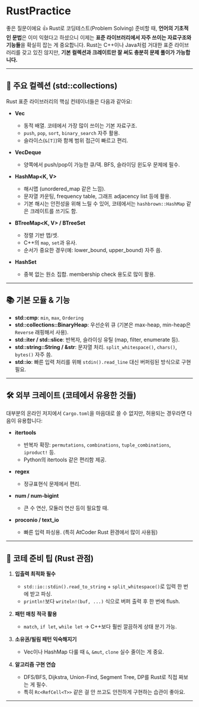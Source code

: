 # RustPractice

좋은 질문이에요 👍 Rust로 코딩테스트(Problem Solving) 준비할 때, **언어의 기초적인 문법**은 이미 익혔다고 하셨으니 이제는 **표준 라이브러리에서 자주 쓰이는 자료구조와 기능들**을 확실히 잡는 게 중요합니다. Rust는 C++이나 Java처럼 거대한 표준 라이브러리를 갖고 있진 않지만, **기본 컬렉션과 크레이트만 잘 써도 충분히 문제 풀이가 가능합니다.**

---

## 🔑 주요 컬렉션 (std::collections)

Rust 표준 라이브러리의 핵심 컨테이너들은 다음과 같아요:

* **Vec<T>**

  * 동적 배열. 코테에서 가장 많이 쓰이는 기본 자료구조.
  * `push`, `pop`, `sort`, `binary_search` 자주 활용.
  * 슬라이스(`&[T]`)와 함께 범위 접근이 빠르고 편리.

* **VecDeque<T>**

  * 양쪽에서 push/pop이 가능한 큐/덱. BFS, 슬라이딩 윈도우 문제에 필수.

* **HashMap\<K, V>**

  * 해시맵 (unordered\_map 같은 느낌).
  * 문자열 카운팅, frequency table, 그래프 adjacency list 등에 활용.
  * 기본 해시는 안전성을 위해 느릴 수 있어, 코테에서는 `hashbrown::HashMap` 같은 크레이트를 쓰기도 함.

* **BTreeMap\<K, V> / BTreeSet<T>**

  * 정렬 기반 맵/셋.
  * C++의 `map`, `set`과 유사.
  * 순서가 중요한 경우(예: lower\_bound, upper\_bound) 자주 씀.

* **HashSet<T>**

  * 중복 없는 원소 집합. membership check 용도로 많이 활용.

---

## 📚 기본 모듈 & 기능

* **std::cmp**: `min`, `max`, `Ordering`
* **std::collections::BinaryHeap**: 우선순위 큐 (기본은 max-heap, min-heap은 `Reverse` 래핑해서 사용).
* **std::iter / std::slice**: 반복자, 슬라이싱 유틸 (map, filter, enumerate 등).
* **std::string::String / \&str**: 문자열 처리. `split_whitespace()`, `chars()`, `bytes()` 자주 씀.
* **std::io**: 빠른 입력 처리를 위해 `stdin().read_line` 대신 버퍼링된 방식으로 구현 필요.

---

## 🛠️ 외부 크레이트 (코테에서 유용한 것들)

대부분의 온라인 저지에서 `Cargo.toml`을 마음대로 쓸 수 없지만, 허용되는 경우라면 다음이 유용합니다:

* **itertools**

  * 반복자 확장: `permutations`, `combinations`, `tuple_combinations`, `iproduct!` 등.
  * Python의 itertools 같은 편리함 제공.

* **regex**

  * 정규표현식 문제에서 편리.

* **num / num-bigint**

  * 큰 수 연산, 모듈러 연산 등이 필요할 때.

* **proconio / text\_io**

  * 빠른 입력 파싱용. (특히 AtCoder Rust 환경에서 많이 사용됨)

---

## 🚀 코테 준비 팁 (Rust 관점)

1. **입출력 최적화 필수**

   * `std::io::stdin().read_to_string` + `split_whitespace()`로 입력 한 번에 받고 파싱.
   * `println!`보다 `writeln!(buf, ...)` 식으로 버퍼 출력 후 한 번에 flush.

2. **패턴 매칭 적극 활용**

   * `match`, `if let`, `while let` → C++보다 훨씬 깔끔하게 상태 분기 가능.

3. **소유권/빌림 패턴 익숙해지기**

   * Vec이나 HashMap 다룰 때 `&`, `&mut`, `clone` 실수 줄이는 게 중요.

4. **알고리즘 구현 연습**

   * DFS/BFS, Dijkstra, Union-Find, Segment Tree, DP를 Rust로 직접 짜보는 게 필수.
   * 특히 `Rc<RefCell<T>>` 같은 걸 안 쓰고도 안전하게 구현하는 습관이 좋아요.

---


